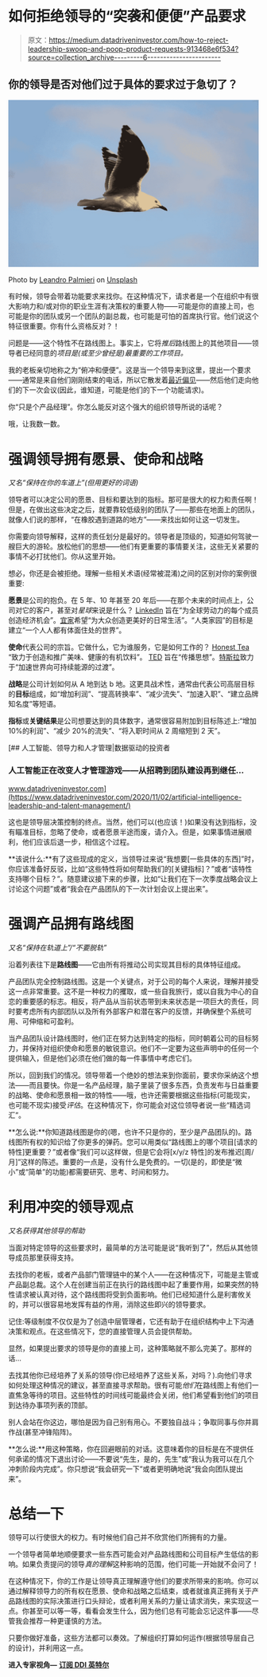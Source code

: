 # 如何拒绝领导的“突袭和便便”产品要求

> 原文：<https://medium.datadriveninvestor.com/how-to-reject-leadership-swoop-and-poop-product-requests-913468e6f534?source=collection_archive---------6----------------------->

## 你的领导是否对他们过于具体的要求过于急切了？

![](img/e5710396b191f294dd9efd3b11adf09b.png)

Photo by [Leandro Palmieri](https://unsplash.com/@lpalmieri?utm_source=medium&utm_medium=referral) on [Unsplash](https://unsplash.com?utm_source=medium&utm_medium=referral)

有时候，领导会带着功能要求来找你。在这种情况下，请求者是一个在组织中有很大影响力和/或对你的职业生涯有决策权的重要人物——可能是你的直接上司，也可能是你的团队或另一个团队的副总裁，也可能是可怕的首席执行官。他们说这个特征很重要。你有什么资格反对？！

问题是——这个特性不在路线图上。事实上，它将*推后*路线图上的其他项目——领导者已经同意的*项目是(或至少曾经是)最重要的工作项目。*

我的老板亲切地称之为“俯冲和便便”。这是当一个领导来到这里，提出一个要求——通常是来自他们刚刚结束的电话，所以它散发着[最近偏见](http://psychology.iresearchnet.com/social-psychology/decision-making/recency-effect/)——然后他们走向他们的下一次会议(因此，谁知道，可能是他们的下一个功能请求)。

你“只是个产品经理”。你怎么能反对这个强大的组织领导所说的话呢？

哦，让我数一数。

# 强调领导拥有愿景、使命和战略

*又名“保持在你的车道上”(但用更好的词语)*

领导者可以决定公司的愿景、目标和要达到的指标。那可是很大的权力和责任啊！但是，在做出这些决定之后，就要靠较低级别的团队了——那些在地面上的团队，就像人们说的那样，“在橡胶遇到道路的地方”——来找出如何让这一切发生。

你需要向领导解释，这样的责任划分是最好的。领导者是顶级的，知道如何驾驶一艘巨大的游轮。放松他们的思想——他们有更重要的事情要关注，这些无关紧要的事情不必打扰他们。你从这里开始。

想必，你还是会被拒绝。理解一些相关术语(经常被混淆)之间的区别对你的案例很重要:

**愿景**是公司的抱负。在 5 年、10 年甚至 20 年后——在那个未来的时间点上，公司对它的客户，甚至对*星球*来说是什么？ [LinkedIn](https://about.linkedin.com/) 旨在“为全球劳动力的每个成员创造经济机会”。[宜家](https://about.ikea.com/en/about-us)希望“为大众创造更美好的日常生活”。“人类家园”的目标是建立“一个人人都有体面住处的世界”。

**使命**代表公司的宗旨。它做什么，它为谁服务，它是如何工作的？ [Honest Tea](https://www.honesttea.com/our-mission/) “致力于创造和推广美味、健康的有机饮料”。 [TED](https://www.ted.com/about/) 旨在“传播思想”。[特斯拉](https://www.tesla.com/about)致力于“加速世界向可持续能源的过渡”。

**战略**是公司计划如何从 A 地到达 b 地。这更具战术性，通常由代表公司高层目标的**目标**组成，如“增加利润”、“提高转换率”、“减少流失”、“加速入职”、“建立品牌知名度”等短语。

**指标**或**关键结果**是公司想要达到的具体数字，通常很容易附加到目标陈述上:“增加 10%的利润”、“减少 20%的流失”、“将入职时间从 2 周缩短到 2 天”。

[](https://www.datadriveninvestor.com/2020/11/02/artificial-intelligence-leadership-and-talent-management/) [## 人工智能、领导力和人才管理|数据驱动的投资者

### 人工智能正在改变人才管理游戏——从招聘到团队建设再到继任…

www.datadriveninvestor.com](https://www.datadriveninvestor.com/2020/11/02/artificial-intelligence-leadership-and-talent-management/) 

这也是领导层决策控制的终点。当然，他们可以(也应该！)如果没有达到指标，没有瞄准目标，忽略了使命，或者愿景半途而废，请介入。但是，如果事情进展顺利，他们应该后退一步，相信这个过程。

**该说什么:**有了这些现成的定义，当领导过来说“我想要[一些具体的东西]”时，你应该准备好反驳，比如“这些特性将如何帮助我们的[关键指标]？”或者“该特性支持哪个目标？”。随意建议接下来的步骤，比如“让我们在下一次季度战略会议上讨论这个问题”或者“我会在产品团队的下一次计划会议上提出来”。

# 强调产品拥有路线图

*又名“保持在轨道上”/“不要脱轨”*

沿着列表往下是**路线图**——它由所有将推动公司实现其目标的具体特征组成。

产品团队完全控制路线图。这是一个关键点，对于公司的每个人来说，理解并接受这一点非常重要。这不是一种权力的攫取，或一些自我旅行，或以自我为中心的自恋的重要感的标志。相反，将产品从当前状态带到未来状态是一项巨大的责任，同时要考虑所有内部团队以及所有外部客户和潜在客户的反馈，并确保整个系统可用、可伸缩和可盈利。

当产品团队设计路线图时，他们正在努力达到特定的指标，同时朝着公司的目标努力，并保持对组织使命和愿景的敏锐意识。他们不一定要为这些声明中的任何一个提供输入，但是他们必须在他们做的每一件事情中考虑它们。

所以，回到我们的情况。领导带着一个绝妙的想法来到你面前，要求你采纳这个想法——而且要快。你是一名产品经理，脑子里装了很多东西，负责发布与日益重要的战略、使命和愿景相一致的特性——哦，也许还需要根据这些指标(可能现实，也可能不现实)接受*评估*。在这种情况下，你可能会对这位领导者说一些“精选词汇”。

**怎么说:**你知道路线图是你的(嗯，也许不只是你的，至少是产品团队的)。路线图所有权的知识给了你更多的弹药。您可以用类似“路线图上的哪个项目[请求的特性]更重要？”或者像“我们可以这样做，但是它会将[x/y/z 特性]的发布推迟[周/月]”这样的陈述。重要的一点是，没有什么是免费的。一切(是的，即使是“微小”或“简单”的功能)都需要研究、思考、时间和努力。

# 利用冲突的领导观点

*又名获得其他领导的帮助*

当面对特定领导的这些要求时，最简单的方法可能是说“我听到了”，然后从其他领导成员那里获得支持。

去找你的老板，或者产品部门管理链中的某个人——在这种情况下，可能是主管或产品副总裁。这个人在创建当前正在执行的路线图中起了重要作用，如果突然的特性请求被认真对待，这个路线图将受到负面影响。他们已经知道什么是利害攸关的，并可以很容易地发挥有益的作用，消除这些即兴的领导要求。

记住:等级制度不仅仅是为了创造中层管理者，它还有助于在组织结构中上下沟通决策和观点。在这些情况下，您的直接管理人员会提供帮助。

显然，如果提出要求的领导是你的直接上司，这种策略就不那么完美了。那样的话…

去找其他你已经培养了关系的领导(你已经培养了这些关系，对吗？).向他们寻求如何处理这种情况的建议，甚至直接寻求帮助。很有可能*他们*在路线图上有他们一直焦急等待的项目。这些特性的时间线可能最终会关闭，他们希望看到他们的项目到达待办事项列表的顶部。

别人会站在你这边，哪怕是因为自己别有用心。不要独自战斗；争取同事与你并肩作战(甚至冲锋陷阵)。

**怎么说:**用这种策略，你在回避眼前的对话。这意味着你的目标是在不提供任何承诺的情况下退出讨论——不要说“先生，是的，先生”或“我认为我可以在几个冲刺阶段内完成”。你只想说“我会研究一下”或者更明确地说“我会向团队提出来”。

# 总结一下

领导可以行使很大的权力。有时候他们自己并不欣赏他们所拥有的力量。

一个领导者简单地顺便要求一些东西可能会对产品路线图和公司目标产生低估的影响。如果负责提问的领导*真的理解*这种影响的范围，他们可能一开始就不会问了！

在这种情况下，你的工作是让领导真正理解遵守他们的要求所带来的影响。你可以通过解释领导力的所有权在愿景、使命和战略之后结束，或者就谁真正拥有关于产品路线图的实际决策进行口头辩论，或者利用关系的力量让请求消失，来实现这一点。你甚至可以等一等，看看会发生什么，因为他们总有可能会忘记这件事——尽管我会推荐一种更谨慎的方法。

只要你做好准备，这些方法都可以奏效。了解组织打算如何运作(根据领导层自己的设计)，并利用这一点。

**进入专家视角—** [**订阅 DDI 英特尔**](https://datadriveninvestor.com/ddi-intel)